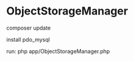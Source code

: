 # ObjectStorageManager

composer update

install pdo_mysql

run:
    php app/ObjectStorageManager.php
